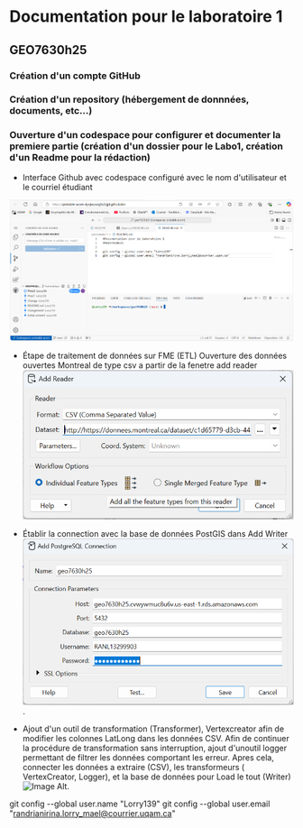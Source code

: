 # Documentation pour le laboratoire 1
## GEO7630h25

### Création d'un compte GitHub
### Création d'un repository (hébergement de donnnées, documents, etc...)
### Ouverture d'un codespace pour configurer et documenter la premiere partie (création d'un dossier pour le Labo1, création d'un Readme pour la rédaction)

- Interface Github avec codespace configuré avec le nom d'utilisateur et le courriel étudiant

![Image Alt](https://github.com/Lorry139/geo7630h25/blob/e10a74d052c8fa8df2320f0700c831df99692642/Laboratoire%201/Capture%20d%E2%80%99%C3%A9cran%202025-02-01%20123131.png)

- Étape de traitement de données sur FME (ETL)
Ouverture des données ouvertes Montreal de type csv a partir de la fenetre add reader
![Image Alt](https://github.com/Lorry139/geo7630h25/blob/85130a233eaa11bc9cc654cb7f6331133d8e94cd/Laboratoire%201/Capture%20d%E2%80%99%C3%A9cran%202025-02-01%20124238.png)

- Établir la connection avec la base de données PostGIS dans Add Writer
![Image Alt](https://github.com/Lorry139/geo7630h25/blob/74536bb5034dc21871ef818178c2d3253078be3c/Laboratoire%201/Capture%20d%E2%80%99%C3%A9cran%202025-02-01%20132447.png).

- Ajout d'un outil de transformation (Transformer), Vertexcreator afin de modifier les colonnes LatLong dans les données CSV.
Afin de continuer la procédure de transformation sans interruption, ajout d'unoutil logger permettant de filtrer les données comportant les erreur.
Apres cela, connecter les données a extraire (CSV), les transformeurs ( VertexCreator, Logger), et la base de données pour Load le tout (Writer)
![Image Alt](image_url).


git config --global user.name "Lorry139"
git config --global user.email "randrianirina.lorry_mael@courrier.uqam.ca"

